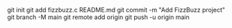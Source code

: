 git init
git add fizzbuzz.c README.md
git commit -m "Add FizzBuzz project"
git branch -M main
git remote add origin
git push -u origin main
